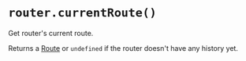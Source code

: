 # `router.currentRoute()`

Get router's current route.

Returns a [Route](../types/route.md) or `undefined` if the router doesn't have
any history yet.
